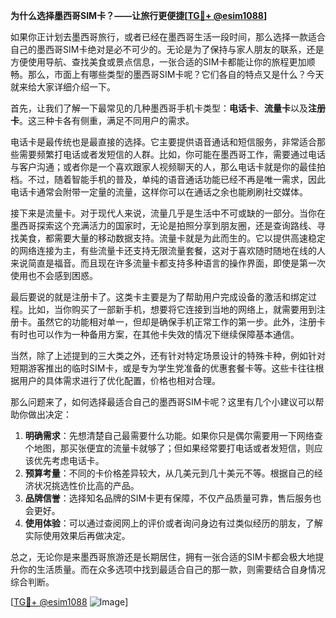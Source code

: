 **为什么选择墨西哥SIM卡？——让旅行更便捷[[TG💪+ @esim1088](https://t.me/s/esim1088)]**

如果你正计划去墨西哥旅行，或者已经在墨西哥生活一段时间，那么选择一款适合自己的墨西哥SIM卡绝对是必不可少的。无论是为了保持与家人朋友的联系，还是方便使用导航、查找美食或景点信息，一张合适的SIM卡都能让你的旅程更加顺畅。那么，市面上有哪些类型的墨西哥SIM卡呢？它们各自的特点又是什么？今天就来给大家详细介绍一下。

首先，让我们了解一下最常见的几种墨西哥手机卡类型：**电话卡**、**流量卡**以及**注册卡**。这三种卡各有侧重，满足不同用户的需求。

电话卡是最传统也是最直接的选择。它主要提供语音通话和短信服务，非常适合那些需要频繁打电话或者发短信的人群。比如，你可能在墨西哥工作，需要通过电话与客户沟通；或者你是一个喜欢跟家人视频聊天的人，那么电话卡就是你的最佳拍档。不过，随着智能手机的普及，单纯的语音通话功能已经不再是唯一需求，因此电话卡通常会附带一定量的流量，这样你可以在通话之余也能刷刷社交媒体。

接下来是流量卡。对于现代人来说，流量几乎是生活中不可或缺的一部分。当你在墨西哥探索这个充满活力的国家时，无论是拍照分享到朋友圈，还是查询路线、寻找美食，都需要大量的移动数据支持。流量卡就是为此而生的。它以提供高速稳定的网络连接为主，有些流量卡还支持无限流量套餐，这对于喜欢随时随地在线的人来说简直是福音。而且现在许多流量卡都支持多种语言的操作界面，即使是第一次使用也不会感到困惑。

最后要说的就是注册卡了。这类卡主要是为了帮助用户完成设备的激活和绑定过程。比如，当你购买了一部新手机，想要将它连接到当地的网络上，就需要用到注册卡。虽然它的功能相对单一，但却是确保手机正常工作的第一步。此外，注册卡有时也可以作为一种备用方案，在其他卡失效的情况下继续保障基本通信。

当然，除了上述提到的三大类之外，还有针对特定场景设计的特殊卡种，例如针对短期游客推出的临时SIM卡，或是专为学生党准备的优惠套餐卡等。这些卡往往根据用户的具体需求进行了优化配置，价格也相对合理。

那么问题来了，如何选择最适合自己的墨西哥SIM卡呢？这里有几个小建议可以帮助你做出决定：

1. **明确需求**：先想清楚自己最需要什么功能。如果你只是偶尔需要用一下网络查个地图，那买张便宜的流量卡就够了；但如果经常要打电话或者发短信，则应该优先考虑电话卡。
2. **预算考量**：不同的卡价格差异较大，从几美元到几十美元不等。根据自己的经济状况挑选性价比高的产品。
3. **品牌信誉**：选择知名品牌的SIM卡更有保障，不仅产品质量可靠，售后服务也会更好。
4. **使用体验**：可以通过查阅网上的评价或者询问身边有过类似经历的朋友，了解实际使用效果后再做决定。

总之，无论你是来墨西哥旅游还是长期居住，拥有一张合适的SIM卡都会极大地提升你的生活质量。而在众多选项中找到最适合自己的那一款，则需要结合自身情况综合判断。

[[TG💪+ @esim1088](https://t.me/s/esim1088) ![Image](https://i.postimg.cc/4NQfJmqS/Snipaste-2025-05-13-00-14-12.png)]